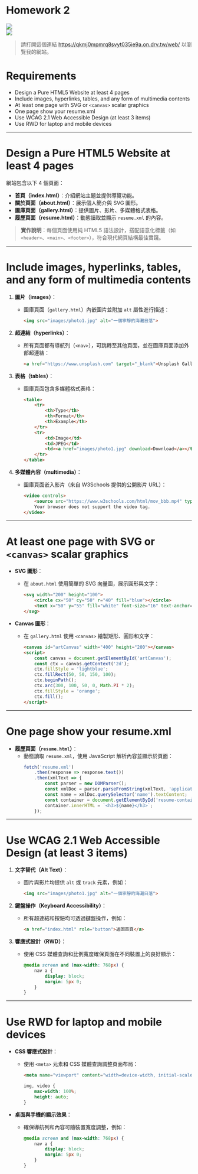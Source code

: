 # Homework 2
![](https://img.shields.io/badge/Name-林昕鋭-blue?logo=arduino)  
![](https://img.shields.io/badge/ID-41047035S-blue?logo=arduino)

> 請打開這個連結 https://qkmj0mpmrq8svyt035ie9a.on.drv.tw/web/ 以瀏覽我的網站。

# Requirements
- Design a Pure HTML5 Website at least 4 pages
- Include images, hyperlinks, tables, and any form of multimedia contents
- At least one page with SVG or `<canvas>` scalar graphics
- One page show your resume.xml
- Use WCAG 2.1 Web Accessible Design (at least 3 items)
- Use RWD for laptop and mobile devices

----

# Design a Pure HTML5 Website at least 4 pages
網站包含以下 4 個頁面：
- **首頁（index.html）**：介紹網站主題並提供導覽功能。
- **關於頁面（about.html）**：展示個人簡介與 SVG 圖形。
- **圖庫頁面（gallery.html）**：提供圖片、影片、多媒體格式表格。
- **履歷頁面（resume.html）**：動態讀取並顯示 `resume.xml` 的內容。

> **實作說明**：每個頁面使用純 HTML5 語法設計，搭配語意化標籤（如 `<header>`、`<main>`、`<footer>`），符合現代網頁結構最佳實踐。

---

# Include images, hyperlinks, tables, and any form of multimedia contents
1. **圖片（images）**：
   - 圖庫頁面（`gallery.html`）內嵌圖片並附加 `alt` 屬性進行描述：
     ```html
     <img src="images/photo1.jpg" alt="一個寧靜的海灘日落">
     ```

2. **超連結（hyperlinks）**：
   - 所有頁面都有導航列（`<nav>`），可跳轉至其他頁面，並在圖庫頁面添加外部超連結：
     ```html
     <a href="https://www.unsplash.com" target="_blank">Unsplash Gallery</a>
     ```

3. **表格（tables）**：
   - 圖庫頁面包含多媒體格式表格：
     ```html
     <table>
         <tr>
             <th>Type</th>
             <th>Format</th>
             <th>Example</th>
         </tr>
         <tr>
             <td>Image</td>
             <td>JPEG</td>
             <td><a href="images/photo1.jpg" download>Download</a></td>
         </tr>
     </table>
     ```

4. **多媒體內容（multimedia）**：
   - 圖庫頁面嵌入影片（來自 W3Schools 提供的公開影片 URL）：
     ```html
     <video controls>
         <source src="https://www.w3schools.com/html/mov_bbb.mp4" type="video/mp4">
         Your browser does not support the video tag.
     </video>
     ```

---

# At least one page with SVG or `<canvas>` scalar graphics
- **SVG 圖形**：
  - 在 `about.html` 使用簡單的 SVG 向量圖，展示圓形與文字：
    ```html
    <svg width="200" height="100">
        <circle cx="50" cy="50" r="40" fill="blue"></circle>
        <text x="50" y="55" fill="white" font-size="16" text-anchor="middle">SVG 圖形</text>
    </svg>
    ```

- **Canvas 圖形**：
  - 在 `gallery.html` 使用 `<canvas>` 繪製矩形、圓形和文字：
    ```html
    <canvas id="artCanvas" width="400" height="200"></canvas>
    <script>
        const canvas = document.getElementById('artCanvas');
        const ctx = canvas.getContext('2d');
        ctx.fillStyle = 'lightblue';
        ctx.fillRect(50, 50, 150, 100);
        ctx.beginPath();
        ctx.arc(300, 100, 50, 0, Math.PI * 2);
        ctx.fillStyle = 'orange';
        ctx.fill();
    </script>
    ```

---

# One page show your resume.xml
- **履歷頁面（`resume.html`）**：
  - 動態讀取 `resume.xml`，使用 JavaScript 解析內容並顯示於頁面：
    ```javascript
    fetch('resume.xml')
        .then(response => response.text())
        .then(xmlText => {
            const parser = new DOMParser();
            const xmlDoc = parser.parseFromString(xmlText, 'application/xml');
            const name = xmlDoc.querySelector('name').textContent;
            const container = document.getElementById('resume-container');
            container.innerHTML = `<h3>${name}</h3>`;
        });
    ```

---

# Use WCAG 2.1 Web Accessible Design (at least 3 items)
1. **文字替代（Alt Text）**：
   - 圖片與影片均提供 `alt` 或 `track` 元素，例如：
     ```html
     <img src="images/photo1.jpg" alt="一個寧靜的海灘日落">
     ```

2. **鍵盤操作（Keyboard Accessibility）**：
   - 所有超連結和按鈕均可透過鍵盤操作，例如：
     ```html
     <a href="index.html" role="button">返回首頁</a>
     ```

3. **響應式設計（RWD）**：
   - 使用 CSS 媒體查詢和比例寬度確保頁面在不同裝置上的良好顯示：
     ```css
     @media screen and (max-width: 768px) {
         nav a {
             display: block;
             margin: 5px 0;
         }
     }
     ```

---

# Use RWD for laptop and mobile devices
- **CSS 響應式設計**：
  - 使用 `<meta>` 元素和 CSS 媒體查詢調整頁面布局：
    ```html
    <meta name="viewport" content="width=device-width, initial-scale=1.0">
    ```
    ```css
    img, video {
        max-width: 100%;
        height: auto;
    }
    ```

- **桌面與手機的顯示效果**：
  - 確保導航列和內容可隨裝置寬度調整，例如：
    ```css
    @media screen and (max-width: 768px) {
        nav a {
            display: block;
            margin: 5px 0;
        }
    }
    ```
